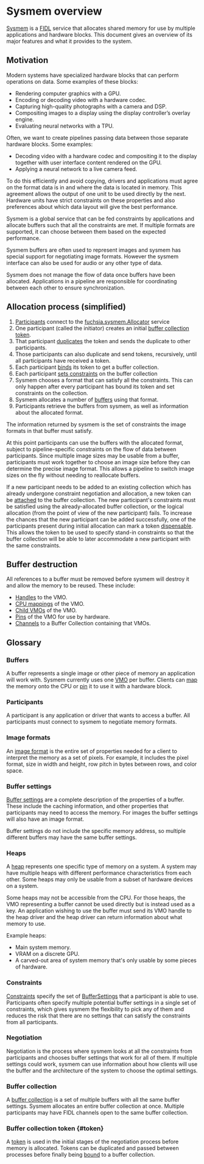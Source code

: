 # Sysmem overview

[Sysmem][sysmem] is a [FIDL][fidl] service that allocates shared memory for
use by multiple applications and hardware blocks. This document gives an
overview of its major features and what it provides to the system.

## Motivation

Modern systems have specialized hardware blocks that can perform operations
on data. Some examples of these blocks:

* Rendering computer graphics with a GPU.
* Encoding or decoding video with a hardware codec.
* Capturing high-quality photographs with a camera and DSP.
* Compositing images to a display using the display controller’s overlay
  engine.
* Evaluating neural networks with a TPU.

Often, we want to create pipelines passing data between those separate
hardware blocks. Some examples:

* Decoding video with a hardware codec and compositing it to the display
 together with user interface content rendered on the GPU.
* Applying a neural network to a live camera feed.

To do this efficiently and avoid copying, drivers and applications must agree
on the format data is in and where the data is located in memory. This
agreement allows the output of one unit to be used directly by the next.
Hardware units have strict constraints on these properties and also
preferences about which data layout will give the best performance.

Sysmem is a global service that can be fed constraints by applications and
allocate buffers such that all the constraints are met. If multiple formats
are supported, it can choose between them based on the expected performance.

Sysmem buffers are often used to represent images and sysmem has special
support for negotiating image formats. However the sysmem interface can also
be used for audio or any other type of data.

Sysmem does not manage the flow of data once buffers have been allocated.
Applications in a pipeline are responsible for coordinating between each
other to ensure synchronization.

## Allocation process (simplified)

1. [Participants](#participants) connect to the
    [fuchsia.sysmem.Allocator][Allocator] service
1. One participant (called the initiator) creates an initial
    [buffer collection token](#token).
1. That participant [duplicates] the token and sends the duplicate to other
    participants.
1. Those participants can also duplicate and send tokens, recursively, until
    all participants have received a token.
1. Each participant [binds][bind] its token to get a buffer collection.
1. Each participant [sets constraints][setconstraints] on the buffer collection
1. Sysmem chooses a format that can satisfy all the constraints. This can
    only happen after every participant has bound its token and set constraints
    on the collection.
1. Sysmem allocates a number of [buffers](#Buffers) using that format.
1. Participants retrieve the buffers from sysmem, as well as information
   about the allocated format.

The information returned by sysmem is the set of constraints the image
formats in that buffer must satisfy.

At this point participants can use the buffers with the allocated format,
subject to pipeline-specific constraints on the flow of data between
participants. Since multiple image sizes may be usable from a buffer,
participants must work together to choose an image size before they can
determine the precise image format. This allows a pipeline to switch image
sizes on the fly without needing to reallocate buffers.

If a new participant needs to be added to an existing collection which has
already undergone constraint negotiation and allocation, a new token can be
[attached][AttachToken] to the buffer collection. The new participant's
constraints must be satisfied using the already-allocated buffer collection,
or the logical allocation (from the point of view of the new participant) fails.
To increase the chances that the new participant can be added successfully, one
of the participants present during initial allocation can mark a token
[dispensable][SetDispensable]. This allows the token to be used to specify
stand-in constraints so that the buffer collection will be able to later
accommodate a new participant with the same constraints.

## Buffer destruction

All references to a buffer must be removed before sysmem will destroy it and
allow the memory to be reused. These include:

* [Handles][handles] to the VMO.
* [CPU mappings][map] of the VMO.
* [Child VMOs][vmo_create_child] of the VMO.
* [Pins][pmt] of the VMO for use by hardware.
* [Channels][channel] to a Buffer Collection containing that VMOs.

## Glossary

### Buffers

A buffer represents a single image or other piece of memory an application
will work with. Sysmem currently uses one [VMO][vmo] per buffer. Clients can
[map][map] the memory onto the CPU or [pin][pmt] it to use it with a hardware
block.

### Participants

A participant is any application or driver that wants to access a buffer. All
participants must connect to sysmem to negotiate memory formats.

### Image formats

An [image format][ImageFormat] is the entire set of properties needed for a
client to interpret the memory as a set of pixels. For example, it includes
the pixel format, size in width and height, row pitch in bytes between rows,
and color space.

### Buffer settings

[Buffer settings][SingleBufferSettings] are a complete description of the
properties of a buffer. These include the caching information, and other
properties that participants may need to access the memory. For images the
buffer settings will also have an image format.

Buffer settings do not include the specific memory address, so multiple
different buffers may have the same buffer settings.

### Heaps

A [heap][HeapType] represents one specific type of memory on a system. A
system may have multiple heaps with different performance characteristics
from each other. Some heaps may only be usable from a subset of hardware
devices on a system.

Some heaps may not be accessible from the CPU. For those heaps, the VMO
representing a buffer cannot be used directly but is instead used as a key.
An application wishing to use the buffer must send its VMO handle to the heap
driver and the heap driver can return information about what memory to use.

Example heaps:

* Main system memory.
* VRAM on a discrete GPU.
* A carved-out area of system memory that's only usable by some pieces of
   hardware.

### Constraints

[Constraints][constraints] specify the set of
[BufferSettings][SingleBufferSettings] that a participant is able to use.
Participants often specify multiple potential buffer settings in a single set
of constraints, which gives sysmem the flexibility to pick any of them and
reduces the risk that there are no settings that can satisfy the constraints
from all participants.

### Negotiation

Negotiation is the process where sysmem looks at all the constraints from
participants and chooses buffer settings that work for all of them. If
multiple settings could work, sysmem can use information about how clients
will use the buffer and the architecture of the system to choose the optimal
settings.

### Buffer collection
A [buffer collection][BufferCollection] is a set of multiple buffers with all
the same buffer settings. Sysmem allocates an entire buffer collection at
once. Multiple participants may have FIDL channels open to the same buffer
collection.

### Buffer collection token {#token}
A [token][BufferCollectionToken] is used in the initial stages of the
negotiation process before memory is allocated. Tokens can be duplicated and
passed between processes before finally being [bound][bind] to a buffer
collection.

[vmo]: /reference/kernel_objects/vm_object.md
[sysmem]: https://fuchsia.dev/reference/fidl/fuchsia.sysmem
[HeapType]: https://fuchsia.dev/reference/fidl/fuchsia.sysmem#HeapType
[ImageFormat]: https://fuchsia.dev/reference/fidl/fuchsia.sysmem#ImageFormat_2
[SingleBufferSettings]: https://fuchsia.dev/reference/fidl/fuchsia.sysmem#SingleBufferSettings
[duplicates]: https://fuchsia.dev/reference/fidl/fuchsia.sysmem#BufferCollectionToken.Duplicate
[Allocator]: https://fuchsia.dev/reference/fidl/fuchsia.sysmem#Allocator
[BufferCollectionToken]: https://fuchsia.dev/reference/fidl/fuchsia.sysmem#BufferCollectionToken
[BufferCollection]: https://fuchsia.dev/reference/fidl/fuchsia.sysmem#BufferCollection
[channel]: /reference/kernel_objects/channel.md
[pmt]: /reference/kernel_objects/pinned_memory_token.md
[vmo_create_child]: /reference/syscalls/vmo_create_child.md
[handles]: /concepts/kernel/handles.md
[bind]: https://fuchsia.dev/reference/fidl/fuchsia.sysmem#Allocator.BindSharedCollection
[setconstraints]: https://fuchsia.dev/reference/fidl/fuchsia.sysmem#BufferCollection.SetConstraints
[fidl]: /development/languages/fidl/README.md
[map]: /reference/syscalls/vmar_map.md
[constraints]: https://fuchsia.dev/reference/fidl/fuchsia.sysmem#BufferCollectionConstraints
[AttachToken]: https://fuchsia.dev/reference/fidl/fuchsia.sysmem#BufferCollection.AttachToken
[SetDispensable]: https://fuchsia.dev/reference/fidl/fuchsia.sysmem#BufferCollectionToken.SetDispensable
